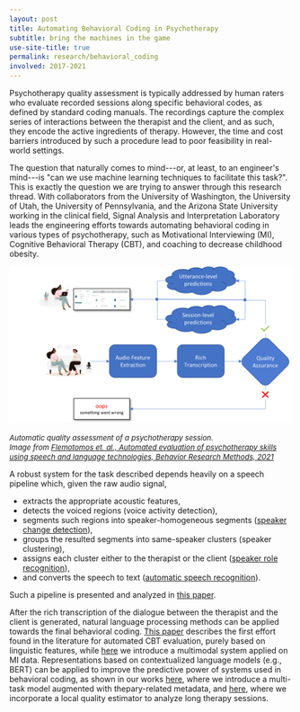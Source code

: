 ```yaml
---
layout: post
title: Automating Behavioral Coding in Psychotherapy
subtitle: bring the machines in the game
use-site-title: true
permalink: research/behavioral_coding
involved: 2017-2021
---
```


Psychotherapy quality assessment is typically addressed by human raters who evaluate recorded sessions along specific behavioral codes, as defined by standard coding manuals. 
The recordings capture the complex series of interactions between the therapist and the client, and as such, they encode the active ingredients of therapy. 
However, the time and cost barriers introduced by such a procedure lead to poor feasibility in real-world settings.

The question that naturally comes to mind---or, at least, to an engineer's mind---is "can we use machine learning techniques to facilitate this task?". This is exactly the question we are trying to answer through this research thread. With collaborators from the University of Washington, the University of Utah, the University of Pennsylvania, and the Arizona State University working in the clinical field, Signal Analysis and Interpretation Laboratory leads the engineering efforts towards automating behavioral coding in various types of psychotherapy, such as Motivational Interviewing (MI), Cognitive Behavioral Therapy (CBT), and coaching to decrease childhood obesity.
<!-- "[A technology prototype system for rating therapist empathy from audio recordings in addiction counseling](http://doi.org/10.7717/peerj-cs.59)" -->

<p align="center">
  <img src="/img/overview_pipeline.png" width="550">  
</p>
<em><font size="-1">
Automatic quality assessment of a psychotherapy session.  <br>
Image from <a href="http://dx.doi.org/10.3758/s13428-021-01623-4">Flemotomos et. al., Automated evaluation of psychotherapy skills using speech and language technologies, Behavior Research Methods, 2021</a>
</font></em>

A robust system for the task described depends heavily on a speech pipeline which, given the raw audio signal, 
* extracts the appropriate acoustic features, 
* detects the voiced regions (voice activity detection), 
* segments such regions into speaker-homogeneous segments ([speaker change detection](https://nikosfl.github.io/research/speaker_change_detection)), 
* groups the resulted segments into same-speaker clusters (speaker clustering), 
* assigns each cluster either to the therapist or the client ([speaker role recognition](https://nikosfl.github.io/research/srr)), 
* and converts the speech to text ([automatic speech recognition](https://nikosfl.github.io/research/asr_adaptation)).   

Such a pipeline is presented and analyzed in [this paper](https://rdcu.be/crPrw).

After the rich transcription of the dialogue between the therapist and the client is generated, natural language processing methods can be applied towards the final behavioral coding. [This paper](/work/papers/2018_IS_CBT_lang_features.pdf) describes the first effort found in the literature for automated CBT evaluation, purely based on linguistic features, while [here](/work/papers/2018_IS_multimodal_MISC.pdf) we introduce a multimodal system applied on MI data. Representations based on contextualized language models (e.g., BERT) can be applied to improve the predictive power of systems used in behavioral coding, as shown in our works [here](https://nikosfl.github.io/work/papers/2021_PLOS_CBT_BERT.pdf), where we introduce a multi-task model augmented with thepary-related metadata, and [here](https://nikosfl.github.io/work/papers/2021_CBT_local_estimates.pdf), where we incorporate a local quality estimator to analyze long therapy sessions.   

<!-- last updated 2025-19-04 -->
